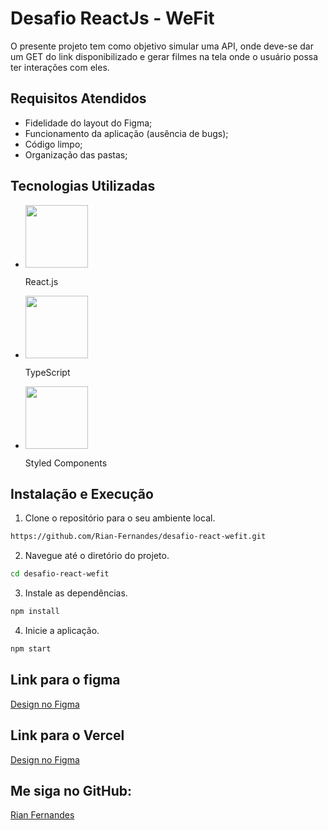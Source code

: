 # Desafio ReactJs - WeFit

O presente projeto tem como objetivo simular uma API, onde deve-se dar um GET do link disponibilizado e gerar filmes na tela onde o usuário possa ter interações com eles.

## Requisitos Atendidos

- Fidelidade do layout do Figma;
- Funcionamento da aplicação (ausência de bugs);
- Código limpo;
- Organização das pastas;

## Tecnologias Utilizadas

<ul>
    <li><img src="https://miro.medium.com/v2/resize:fit:960/1*h7GMfvHKvLPkynG9NvULJw.gif" width="100" height="100">
        <p>React.js</p>
    </li>
    <li><img src="https://cdn.iconscout.com/icon/free/png-512/free-typescript-3629713-3030764.png?f=webp&w=256" width="100" height="100">
        <p>TypeScript</p>
    </li>
    <li><img src="https://static-00.iconduck.com/assets.00/styled-components-icon-512x223-72cqvkty.png" width="100" height="100">
        <p> Styled Components</p>
    </li>
</ul>



## Instalação e Execução

1. Clone o repositório para o seu ambiente local.

```bash
https://github.com/Rian-Fernandes/desafio-react-wefit.git
```
2. Navegue até o diretório do projeto.
   
```bash
cd desafio-react-wefit
```
3. Instale as dependências.
   
```bash
npm install
```
4. Inicie a aplicação.

```bash
npm start
```

## Link para o figma
[Design no Figma](https://www.figma.com/file/EYcIWSzoPn0IHfs5oI6o32/Teste-Front-React-WeFit-2024?type=design&node-id=8102-3641&mode=design&t=zc0TBMF2rYmctI0b-0)

## Link para o Vercel
[Design no Figma](https://desafio-react-wefit.vercel.app/)

## Me siga no GitHub:

 <a href="https://github.com/Rian-Fernandes">Rian Fernandes</a></p>
